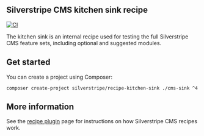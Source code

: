 ## Silverstripe CMS kitchen sink recipe

[![CI](https://github.com/silverstripe/recipe-kitchen-sink/actions/workflows/ci.yml/badge.svg)](https://github.com/silverstripe/recipe-kitchen-sink/actions/workflows/ci.yml)

The kitchen sink is an internal recipe used for testing the full Silverstripe CMS feature sets,
including optional and suggested modules.

## Get started

You can create a project using Composer:

```
composer create-project silverstripe/recipe-kitchen-sink ./cms-sink ^4
```

## More information

See the [recipe plugin](https://github.com/silverstripe/recipe-plugin) page for instructions on how
Silverstripe CMS recipes work.
